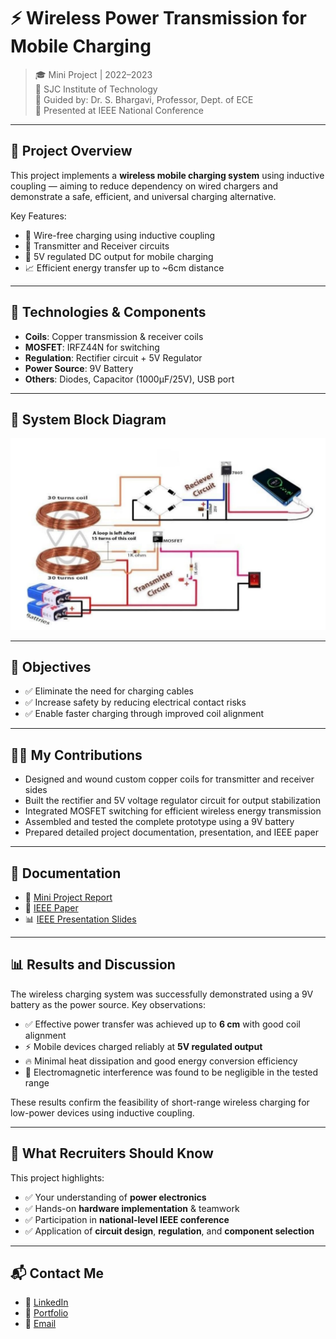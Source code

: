 # ⚡ Wireless Power Transmission for Mobile Charging

> 🎓 Mini Project | 2022–2023  
> 🏢 SJC Institute of Technology  
> 🧠 Guided by: Dr. S. Bhargavi, Professor, Dept. of ECE  
> 🏅 Presented at IEEE National Conference

---

## 🚀 Project Overview

This project implements a **wireless mobile charging system** using inductive coupling — aiming to reduce dependency on wired chargers and demonstrate a safe, efficient, and universal charging alternative.

Key Features:
- 🔋 Wire-free charging using inductive coupling
- 🔄 Transmitter and Receiver circuits
- 📱 5V regulated DC output for mobile charging
- 📈 Efficient energy transfer up to ~6cm distance

---

## 🔧 Technologies & Components

- **Coils**: Copper transmission & receiver coils
- **MOSFET**: IRFZ44N for switching
- **Regulation**: Rectifier circuit + 5V Regulator
- **Power Source**: 9V Battery
- **Others**: Diodes, Capacitor (1000μF/25V), USB port

---

## 📐 System Block Diagram

![Block Diagram](./hardware/block-diagram.png)

---

## 🎯 Objectives

- ✅ Eliminate the need for charging cables
- ✅ Increase safety by reducing electrical contact risks
- ✅ Enable faster charging through improved coil alignment

---

## 🧑‍💻 My Contributions

- Designed and wound custom copper coils for transmitter and receiver sides
- Built the rectifier and 5V voltage regulator circuit for output stabilization
- Integrated MOSFET switching for efficient wireless energy transmission
- Assembled and tested the complete prototype using a 9V battery
- Prepared detailed project documentation, presentation, and IEEE paper

---

## 📄 Documentation

* 📘 [Mini Project Report](./documentation/mini-project-report.pdf)
* 📑 [IEEE Paper](./documentation/ieee-paper.pdf)
* 📊 [IEEE Presentation Slides](./documentation/ieee-presentation.pdf)

---

## 📊 Results and Discussion

The wireless charging system was successfully demonstrated using a 9V battery as the power source. Key observations:

* ✅ Effective power transfer was achieved up to **6 cm** with good coil alignment
* ⚡ Mobile devices charged reliably at **5V regulated output**
* 🔥 Minimal heat dissipation and good energy conversion efficiency
* 📶 Electromagnetic interference was found to be negligible in the tested range

These results confirm the feasibility of short-range wireless charging for low-power devices using inductive coupling.

---

## 🧠 What Recruiters Should Know

This project highlights:
- ✅ Your understanding of **power electronics**
- ✅ Hands-on **hardware implementation** & teamwork
- ✅ Participation in **national-level IEEE conference**
- ✅ Application of **circuit design**, **regulation**, and **component selection**

---

## 📬 Contact Me

* 💼 [LinkedIn](https://www.linkedin.com/in/sudarshan-g-ai/)
* 🔗 [Portfolio](https://sudarshang-portfoilo.netlify.app/)
* 📧 [Email](mailto:gsudarshan925@gmail.com)
